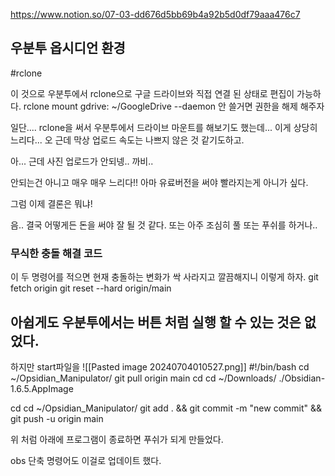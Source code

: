 https://www.notion.so/07-03-dd676d5bb69b4a92b5d0df79aaa476c7

## 우분투 옵시디언 환경
#rclone

이 것으로 우분투에서 rclone으로 구글 드라이브와 직접 연결 된 상태로 편집이 가능하다.
rclone mount gdrive: ~/GoogleDrive --daemon
안 쓸거면 권한을 해제 해주자

일단.... 
rclone을 써서 우분투에서 드라이브 마운트를 해보기도 했는데... 이게 상당히 느리다...
오 근데 막상 업로드 속도는 나쁘지 않은 것 같기도하고.

아... 근데 사진 업로드가 안되넹.. 까비.. 

안되는건 아니고 매우 매우 느리다!!
아마 유료버전을 써야 빨라지는게 아니가 싶다.

그럼 이제 결론은 뭐냐!

음.. 결국 어떻게든 돈을 써야 잘 될 것 같다.
또는 아주 조심히 풀 또는 푸쉬를 하거나..

### 무식한 충돌 해결 코드
이 두 명령어를 적으면 현재 충돌하는 변화가 싹 사라지고 깔끔해지니 이렇게 하자.
git fetch origin
git reset --hard origin/main

## 아쉽게도 우분투에서는 버튼 처럼 실행 할 수 있는 것은 없었다.
하지만 start파일을
![[Pasted image 20240704010527.png]]
#!/bin/bash
cd ~/Opsidian_Manipulator/
git pull origin main
cd
cd ~/Downloads/
./Obsidian-1.6.5.AppImage

cd
cd ~/Opsidian_Manipulator/
git add . && git commit -m "new commit" && git push -u origin main

위 처럼 아래에  프로그램이 종료하면 푸쉬가 되게 만들었다.

obs 단축 명령어도 이걸로 업데이트 했다.
